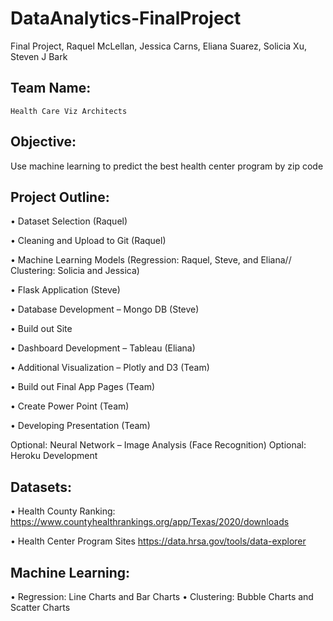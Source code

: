 # DataAnalytics-FinalProject
Final Project, Raquel McLellan, Jessica Carns, Eliana Suarez, Solicia Xu, Steven J Bark



## Team Name: 
    Health Care Viz Architects 

## Objective: 
   Use machine learning to predict the best health center program by zip code 

## Project Outline: 
•	Dataset Selection (Raquel)

•	Cleaning and Upload to Git (Raquel)

•	Machine Learning Models (Regression: Raquel, Steve, and Eliana// 
  Clustering: Solicia and Jessica)
  
•	Flask Application (Steve)

•	Database Development – Mongo DB (Steve)

•	Build out Site

•	Dashboard Development – Tableau (Eliana)

•	Additional Visualization – Plotly and D3 (Team)

•	Build out Final App Pages (Team)

•	Create Power Point (Team)

•	Developing Presentation (Team)

Optional: Neural Network – Image Analysis (Face Recognition)
Optional: Heroku Development 

## Datasets:
•	Health County Ranking:
https://www.countyhealthrankings.org/app/Texas/2020/downloads

•	Health Center Program Sites
https://data.hrsa.gov/tools/data-explorer

## Machine Learning:
•	Regression: Line Charts  and Bar Charts
•	Clustering: Bubble Charts and Scatter Charts

